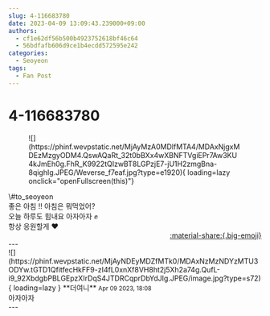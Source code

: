 ```yaml
---
slug: 4-116683780
date: 2023-04-09 13:09:43.239000+09:00
authors:
  - cf1e62df56b500b4923752618bf46c64
  - 56bdfafb606d9ce1b4ecdd572595e242
categories:
  - Seoyeon
tags:
  - Fan Post
---
```


# 4-116683780

<div class="post-container" markdown="1">
<div class="content-container md-sidebar__scrollwrap" markdown="1">


<figure markdown="1">
![](https://phinf.wevpstatic.net/MjAyMzA0MDlfMTA4/MDAxNjgxMDEzMzgyODM4.QswAQaRt_32t0bBXx4wXBNFTVgiEPr7Aw3KU4kJmEh0g.FhR_K9922tQIzwBT8LGPzjE7-jU1H2zmgBna-8qighIg.JPEG/Weverse_f7eaf.jpg?type=e1920){ loading=lazy onclick="openFullscreen(this)"}
</figure>
\#to_seoyeon <br>좋은 아침 !! 아침은 뭐먹었어?<br>오늘 하루도 힘내요 아자아자 ✊️<br>항상 응원할게 ❤️

</div>
</div>

<div style="text-align: right;" markdown="1">
<a href="https://weverse.io/fromis9/fanpost/4-116683780" style="text-align: right;">:material-share:{.big-emoji}</a>
</div>
---

<div class="comments-container md-sidebar__scrollwrap" markdown="1">
<div class="comment" markdown="1">
<div class='id-container' markdown="1">
![](https://phinf.wevpstatic.net/MjAyNDEyMDZfMTk0/MDAxNzMzNDYzMTU3ODYw.tGTD1QfitfecHkFF9-zI4fL0xnXf8VH8ht2j5Xh2a74g.QufL-i9_92XbdgbPBLGEpzXIrDqS4JTDRCqprDbYdJIg.JPEG/image.jpg?type=s72){ loading=lazy }
**<span class="artist">더여니</span>** <small>Apr 09 2023, 18:08</small><br>
</div>
<div class='comment-body' markdown="1">
아자아자
</div>
</div>
</div>
---

